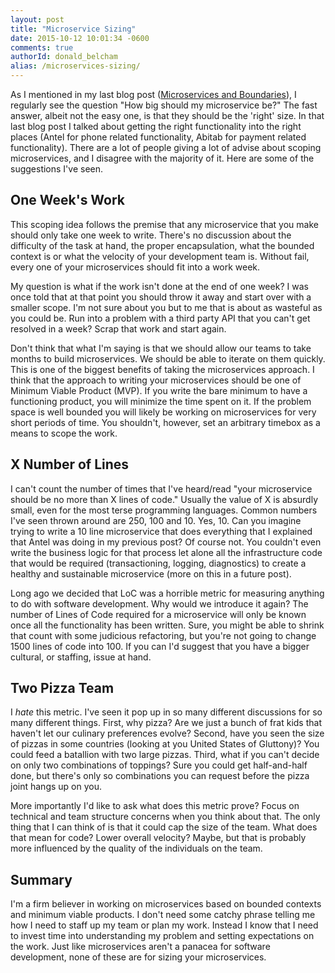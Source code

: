 ```yaml
---
layout: post
title: "Microservice Sizing"
date: 2015-10-12 10:01:34 -0600
comments: true
authorId: donald_belcham
alias: /microservices-sizing/
---
```


As I mentioned in my last blog post ([Microservices and Boundaries](http://www.westerndevs.com/microservices-and-boundaries/)), I regularly see the question "How big should my microservice be?" The fast answer, albeit not the easy one, is that they should be the 'right' size. In that last blog post I talked about getting the right functionality into the right places (Antel for phone related functionality, Abitab for payment related functionality). There are a lot of people giving a lot of advise about scoping microservices, and I disagree with the majority of it. Here are some of the suggestions I've seen.

## One Week's Work
This scoping idea follows the premise that any microservice that you make should only take one week to write. There's no discussion about the difficulty of the task at hand, the proper encapsulation, what the bounded context is or what the velocity of your development team is. Without fail, every one of your microservices should fit into a work week.

My question is what if the work isn't done at the end of one week? I was once told that at that point you should throw it away and start over with a smaller scope. I'm not sure about you but to me that is about as wasteful as you could be. Run into a problem with a third party API that you can't get resolved in a week? Scrap that work and start again.

Don't think that what I'm saying is that we should allow our teams to take months to build microservices. We should be able to iterate on them quickly. This is one of the biggest benefits of taking the microservices approach. I think that the approach to writing your microservices should be one of Minimum Viable Product (MVP). If you write the bare minimum to have a functioning product, you will minimize the time spent on it. If the problem space is well bounded you will likely be working on microservices for very short periods of time. You shouldn't, however, set an arbitrary timebox as a means to scope the work.

## X Number of Lines
I can't count the number of times that I've heard/read "your microservice should be no more than X lines of code." Usually the value of X is absurdly small, even for the most terse programming languages. Common numbers I've seen thrown around are 250, 100 and 10. Yes, 10. Can you imagine trying to write a 10 line microservice that does everything that I explained that Antel was doing in my previous post? Of course not. You couldn't even write the business logic for that process let alone all the infrastructure code that would be required (transactioning, logging, diagnostics) to create a healthy and sustainable microservice (more on this in a future post).

Long ago we decided that LoC was a horrible metric for measuring anything to do with software development. Why would we introduce it again? The number of Lines of Code required for a microservice will only be known once all the functionality has been written. Sure, you might be able to shrink that count with some judicious refactoring, but you're not going to change 1500 lines of code into 100. If you can I'd suggest that you have a bigger cultural, or staffing, issue at hand.

## Two Pizza Team
I _hate_ this metric. I've seen it pop up in so many different discussions for so many different things. First, why pizza? Are we just a bunch of frat kids that haven't let our culinary preferences evolve? Second, have you seen the size of pizzas in some countries (looking at you United States of Gluttony)? You could feed a batallion with two large pizzas. Third, what if you can't decide on only two combinations of toppings? Sure you could get half-and-half done, but there's only so combinations you can request before the pizza joint hangs up on you.

More importantly I'd like to ask what does this metric prove? Focus on technical and team structure concerns when you think about that. The only thing that I can think of is that it could cap the size of the team. What does that mean for code? Lower overall velocity? Maybe, but that is probably more influenced by the quality of the individuals on the team.

## Summary
I'm a firm believer in working on microservices based on bounded contexts and minimum viable products. I don't need some catchy phrase telling me how I need to staff up my team or plan my work. Instead I know that I need to invest time into understanding my problem and setting expectations on the work.
Just like microservices aren't a panacea for software development, none of these are for sizing your microservices.